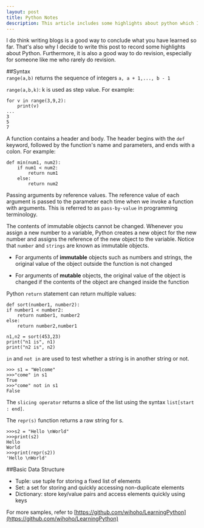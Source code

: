 ```yaml
---
layout: post
title: Python Notes
description: This article includes some highlights about python which I would like to emphasize
---
```


I do think writing blogs is a good way to conclude what you have learned so far. That's also why I decide to write this post to record some highlights about Python. Furthermore, it is also a good way to do revision, especially for someone like me who rarely do revision.


##Syntax  
`range(a,b)` returns the sequence of integers `a, a + 1,..., b - 1`  
  
`range(a,b,k)`: k is used as step value. For example: 

	for v in range(3,9,2):  
		print(v)  
	...  
	3  
	5  
	7


A function contains a header and body. The header begins with the `def` keyword, followed by the function's name and parameters, and ends with a colon. For example:  

	def min(num1, num2):
		if num1 < num2:
			return num1
		else:
			return num2

Passing arguments by reference values. The reference value of each argument is passed to the parameter each time when we invoke a function with arguments. This is referred to as `pass-by-value` in programming terminology.  

The contents of immutable objects cannot be changed. Whenever you assign a new number to a variable, Python creates a new object for the new number and assigns the reference of the new object to the variable. Notice that `number` and `strings` are known as immutable objects.

* For arguments of **immutable** objects such as numbers and strings, the original value of the object outside the function is not changed  

* For arguments of **mutable** objects, the original value of the object is changed if the contents of the object are changed inside the function   

Python `return` statement can return multiple values:  

	def sort(number1, number2):
    if number1 < number2:
        return number1, number2
    else:
        return number2,number1

	n1,n2 = sort(453,23)
	print("n1 is", n1)
	print("n2 is", n2)	  

`in` and `not in` are used to test whether a string is in another string or not.  
	
	>>> s1 = "Welcome"
	>>>"come" in s1
	True
	>>>"come" not in s1
	False

The `slicing operator` returns a slice of the list using the syntax `list[start : end]`.

The `repr(s)` function returns a raw string for s. 

	>>>s2 = "Hello \nWorld"
	>>>print(s2)
	Hello
	World
	>>>print(repr(s2))
	'Hello \nWorld'

##Basic Data Structure
* Tuple: use tuple for storing a fixed list of elements
* Set: a set for storing and quickly accessing non-duplicate elements
* Dictionary: store key/value pairs and access elements quickly using keys

 
For more samples, refer to [https://github.com/wihoho/LearningPython](https://github.com/wihoho/LearningPython)

